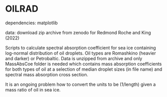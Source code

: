 # OILRAD #

dependencies: matplotlib

data: download zip archive from zenodo for Redmond Roche and King (2022)

Scripts to calculate spectral absorption coefficient for sea ice containing log-normal distribution of oil droplets.
Oil types are Romashkino (heavier and darker) or Petrobaltic.
Data is unzipped from archive and only MassAbsCoe folder is needed which contains mass absorption coefficients for both types of oil at a selection of median droplet sizes (in file name) and spectral mass absorption cross section.

It is an ongoing problem how to convert the units to be (1/length) given a mass ratio of oil in sea ice.

